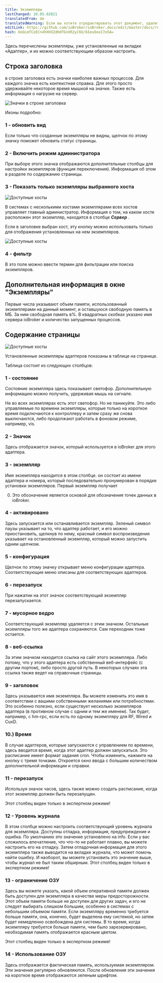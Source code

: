 ```yaml
---
title: Экземпляры
lastChanged: 10.05.02021
translatedFrom: de
translatedWarning: Если вы хотите отредактировать этот документ, удалите поле «translationFrom», в противном случае этот документ будет снова автоматически переведен
editLink: https://github.com/ioBroker/ioBroker.docs/edit/master/docs/ru/admin/instances.md
hash: UoGLmTCoECn4hXH3ZdHdTGnXR2yC6U/6IeuOooI7o5A=
---
```

Здесь перечислены экземпляры, уже установленные на вкладке «Адаптер», и их можно соответствующим образом настроить.

## Строка заголовка
в строке заголовка есть значки наиболее важных процессов. Для каждого значка есть контекстная справка. Для этого просто удерживайте некоторое время мышкой на значке. Также есть информация о нагрузке на сервер.

![Значки в строке заголовка](../../de/admin/media/ADMIN_Instanzen_numbers.png)

Иконы подробно:

### 1 - обновить вид
Если только что созданные экземпляры не видны, щелчок по этому значку поможет обновить статус страницы.

### 2 - Включить режим администратора
При выборе этого значка отображаются дополнительные столбцы для настройки экземпляров (функция переключения). Информация об этом в разделе по содержанию страницы.

### 3 - Показать только экземпляры выбранного хоста
![Доступные хосты](../../de/admin/media/ADMIN_Instanzen_hosts.png)

В системах с несколькими хостами экземплярами всех хостов управляет главный администратор. Информация о том, на каком хосте расположен этот экземпляр, находится в столбце ***Сервер*** .

Если в заголовке выбран хост, эту кнопку можно использовать только для отображения установленных на нем экземпляров.

![Доступные хосты](../../de/admin/media/ADMIN_Instanzen_hosts.png)

### 4 - фильтр
В это поле можно ввести термин для фильтрации или поиска экземпляров.

## Дополнительная информация в окне "Экземпляры"
Первые числа указывают объем памяти, использованный экземплярами на данный момент, и оставшуюся свободную память в МБ. За ним свободная память в%. В квадратных скобках указано имя сервера ioBroker и количество запущенных процессов.

## Содержание страницы
![Доступные хосты](../../de/admin/media/ADMIN_Instanzen_numbers02.png)

Установленные экземпляры адаптеров показаны в таблице на странице.

Таблица состоит из следующих столбцов:

### 1 - состояние
Состояние экземпляра здесь показывает светофор. Дополнительную информацию можно получить, удерживая мышь на сигнале.

Не во всех экземплярах есть этот светофор. Но не паникуйте. Это либо управляемые по времени экземпляры, которые только на короткое время подключаются к контроллеру и затем сразу же снова выключаются, либо продолжают работать в фоновом режиме, например, vis.

### 2 - Значок
Здесь отображается значок, который используется в ioBroker для этого адаптера.

### 3 - экземпляр
Имя экземпляра находится в этом столбце. он состоит из имени адаптера и номера, который последовательно пронумерован в порядке установки экземпляров. Первый экземпляр получает

0. Это обозначение является основой для обозначения точек данных в ioBroker.

### 4 - активировано
Здесь запускается или останавливается экземпляр. Зеленый символ паузы указывает на то, что адаптер работает, и его можно приостановить, щелкнув по нему, красный символ воспроизведения указывает на остановленный экземпляр, который можно запустить одним щелчком.

### 5 - конфигурация
Щелчок по этому значку открывает меню конфигурации адаптера. Соответствующие меню описаны для соответствующих адаптеров.

### 6 - перезапуск
При нажатии на этот значок соответствующий экземпляр перезапускается.

### 7 - мусорное ведро
Соответствующий экземпляр удаляется с этим значком. Остальные экземпляры того же адаптера сохраняются. Сам переходник тоже остается.

### 8 - веб-ссылка
За этим значком находится ссылка на сайт этого экземпляра. Либо потому, что у этого адаптера есть собственный веб-интерфейс (с другим портом), либо просто другой путь. В некоторых случаях эта ссылка также ведет на справочные страницы.

### 9 - заголовок
Здесь указывается имя экземпляра. Вы можете изменить это имя в соответствии с вашими собственными желаниями или потребностями. Это особенно полезно, если существует несколько экземпляров адаптера (в противном случае с одним и тем же именем). Так будет, например, с hm-rpc, если есть по одному экземпляру для RF, Wired и CuxD.

### 10.) Время
В случае адаптеров, которые запускаются с управлением по времени, здесь вводится время, когда этот адаптер должен запускаться. Это расписание имеет формат задания cron. Чтобы изменить, нажмите на кнопку с тремя точками. Откроется окно ввода с большим количеством дополнительной информации и справки.

### 11 - перезапуск
Используя значок часов, здесь также можно создать расписание, когда этот экземпляр должен быть перезапущен.

Этот столбец виден только в экспертном режиме!

### 12 - Уровень журнала
В этом столбце можно настроить соответствующий уровень журнала для экземпляра. Доступны отладка, информация, предупреждение и ошибка. По умолчанию это значение установлено на info. Если у вас сложилось впечатление, что что-то не работает плавно, вы можете настроить его на отладку. Затем отладочная информация для этого экземпляра также выводится на вкладке журнала, что может помочь найти ошибку. И наоборот, вы можете установить это значение выше, чтобы журнал не был таким обширным.
Этот столбец виден только в экспертном режиме!

### 13 - ограничение ОЗУ
Здесь вы можете указать, какой объем оперативной памяти должен быть доступен для экземпляра в качестве меры предосторожности. Этот объем памяти больше не доступен для других задач, и его не следует выбирать слишком большим, особенно в системах с небольшим объемом памяти. Если экземпляру временно требуется больше памяти, она, конечно, будет выделена ему системой, но затем будет немедленно освобождена для системы. В то время, когда экземпляру требуется больше памяти, чем было зарезервировано, необходимая память отображается красным цветом.

Этот столбец виден только в экспертном режиме!

### 14 - Использование ОЗУ
Здесь отображается фактическая память, используемая экземпляром. Эти значения регулярно обновляются. После обновления эти значения на короткое время отображаются зеленым шрифтом.
